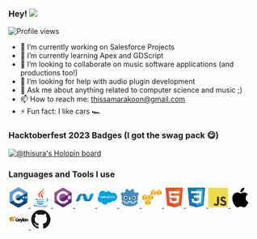### Hey! <img src="https://raw.githubusercontent.com/MartinHeinz/MartinHeinz/master/wave.gif" width="30px">
![Profile views](https://gpvc.arturio.dev/this8)

<!-- **this8/this8** is a ✨ _special_ ✨ repository because its `README.md` (this file) appears on your GitHub profile. -->

- 🔭 I’m currently working on Salesforce Projects
- 🌱 I’m currently learning Apex and GDScript
- 👯 I’m looking to collaborate on music software applications (and productions too!)
- 🤔 I’m looking for help with audio plugin development
- 💬 Ask me about anything related to computer science and music ;)
- 📫 How to reach me: thissamarakoon@gmail.com
- ⚡ Fun fact: I like cars 🏎️

<h3 align="left">Hacktoberfest 2023 Badges (I got the swag pack 😋)</h3>

[![@thisura's Holopin board](https://holopin.me/thisura)](https://holopin.io/@thisura)

<h3 align="left">Languages and Tools I use</h3>

<p align="left">
  
<!-- C++ -->
  <a href="" target="_blank">
    <img src="https://github.com/devicons/devicon/blob/master/icons/cplusplus/cplusplus-original.svg" alt="C++" width="40" height="40"/>
  </a>
<!-- Java -->
  <a href="" target="_blank">
    <img src="https://github.com/devicons/devicon/blob/master/icons/java/java-original.svg" alt="Java" width="40" height="40"/>
  </a>
<!-- C# / .NET -->
  <a href="" target="_blank">
    <img src="https://github.com/devicons/devicon/blob/master/icons/csharp/csharp-original.svg" alt="C#" width="40" height="40"/>
  </a>
  
  <a href="" target="_blank">
    <img src="https://github.com/devicons/devicon/blob/master/icons/dot-net/dot-net-original.svg" alt=".NET" width="40" height="40"/>
  </a>
  
<!-- Apex -->
  <a href="" target="_blank">
    <img src="https://github.com/devicons/devicon/blob/master/icons/salesforce/salesforce-original.svg" alt="Apex" width="40" height="40"/>
  </a>
<!-- GDScript -->
  <a href="" target="_blank">
    <img src="https://github.com/devicons/devicon/blob/master/icons/godot/godot-original.svg" alt="GDScript" width="40" height="40"/>
  </a>
<!-- AWS -->
  <a href="" target="_blank">
    <img src="https://github.com/devicons/devicon/blob/master/icons/amazonwebservices/amazonwebservices-original.svg" alt="AWS" width="40" height="40"/>
  </a>
<!-- HTML 5 -->
  <a href="" target="_blank">
    <img src="https://github.com/devicons/devicon/blob/master/icons/html5/html5-original.svg" alt="HTML5" width="40" height="40"/>
  </a>
<!-- CSS 3 -->
  <a href="" target="_blank">
    <img src="https://github.com/devicons/devicon/blob/master/icons/css3/css3-original.svg" alt="CSS3" width="40" height="40"/>
  </a>
<!-- JavaScript -->
  <a href="" target="_blank">
    <img src="https://github.com/devicons/devicon/blob/master/icons/javascript/javascript-original.svg" alt="JavaScript" width="40" height="40"/>
  </a>
  
  <!-- Apple -->
  <a href="https://www.apple.com" target="_blank">
    <img src="https://github.com/devicons/devicon/blob/master/icons/apple/apple-original.svg" alt="Apple" width="40" height="40"/>
  </a>
  
  <!-- Ceylon -->
  <a href="" target="_blank">
    <img src="https://github.com/devicons/devicon/blob/master/icons/ceylon/ceylon-original-wordmark.svg" alt="Ceylon" width="40" height="40"/>
  </a>
  
  <!-- GitHub -->
  <a href="" target="_blank">
    <img src="https://github.com/devicons/devicon/blob/master/icons/github/github-original.svg" alt="GitHub" width="40" height="40"/>
  </a>
  
</p>
